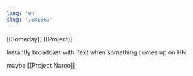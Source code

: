 ```yaml
---
lang: 'en'
slug: '/581B69'
---
```


[[Someday]] [[Project]]

Instantly broadcast with Text when something comes up on HN

maybe [[Project Naroo]]
